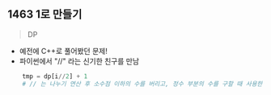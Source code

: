 ## 1463 1로 만들기
> DP

- 예전에 C++로 풀어봤던 문제!
- 파이썬에서 "//" 라는 신기한 친구를 만남
``` python
    tmp = dp[i//2] + 1
    # // 는 나누기 연산 후 소수점 이하의 수를 버리고, 정수 부분의 수를 구할 때 사용한다.
```